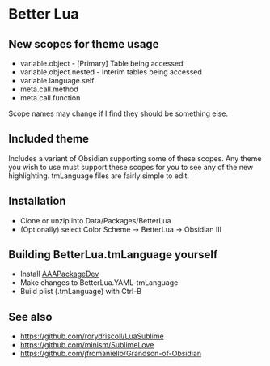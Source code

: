 Better Lua
====

New scopes for theme usage
----
* variable.object - [Primary] Table being accessed
* variable.object.nested - Interim tables being accessed
* variable.language.self
* meta.call.method
* meta.call.function

Scope names may change if I find they should be something else. 


Included theme
----
Includes a variant of Obsidian supporting some of these scopes. Any theme you wish to use must support these scopes for you to see any of the new highlighting. tmLanguage files are fairly simple to edit.

Installation
----
* Clone or unzip into Data/Packages/BetterLua
* (Optionally) select Color Scheme -> BetterLua -> Obsidian III

Building BetterLua.tmLanguage yourself
----
* Install [AAAPackageDev](https://github.com/SublimeText/AAAPackageDev)
* Make changes to BetterLua.YAML-tmLanguage
* Build plist (.tmLanguage) with Ctrl-B

See also
----
* https://github.com/rorydriscoll/LuaSublime
* https://github.com/minism/SublimeLove
* https://github.com/jfromaniello/Grandson-of-Obsidian
